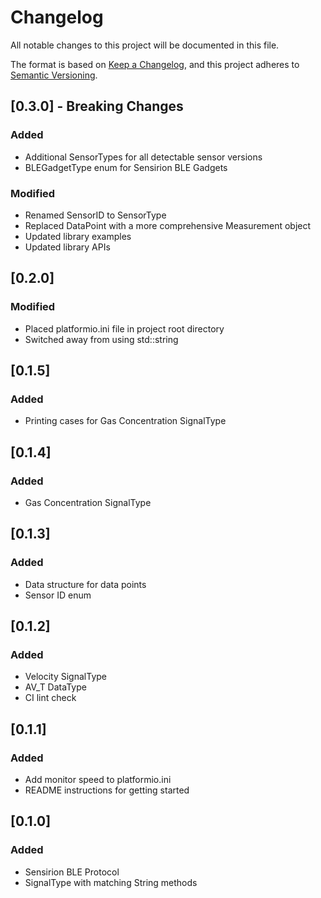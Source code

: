# Changelog
All notable changes to this project will be documented in this file.

The format is based on [Keep a Changelog](https://keepachangelog.com/en/1.0.0/),
and this project adheres to [Semantic Versioning](https://semver.org/spec/v2.0.0.html).

## [0.3.0] - Breaking Changes
### Added
- Additional SensorTypes for all detectable sensor versions
- BLEGadgetType enum for Sensirion BLE Gadgets

### Modified
- Renamed SensorID to SensorType
- Replaced DataPoint with a more comprehensive Measurement object
- Updated library examples
- Updated library APIs

## [0.2.0]
### Modified
- Placed platformio.ini file in project root directory
- Switched away from using std::string

## [0.1.5]
### Added
- Printing cases for Gas Concentration SignalType

## [0.1.4]
### Added
- Gas Concentration SignalType

## [0.1.3]
### Added
- Data structure for data points
- Sensor ID enum

## [0.1.2]
### Added
- Velocity SignalType
- AV_T DataType
- CI lint check

## [0.1.1]
### Added
- Add monitor speed to platformio.ini
- README instructions for getting started

## [0.1.0]
### Added
- Sensirion BLE Protocol
- SignalType with matching String methods
